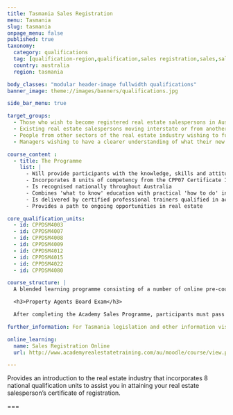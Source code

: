 ```yaml
---
title: Tasmania Sales Registration
menu: Tasmania
slug: tasmania
onpage_menu: false
published: true
taxonomy:
  category: qualifications
  tag: [qualification-region,qualification,sales registration,sales,sales consultants,tasmania]
  country: australia
  region: tasmania

body_classes: "modular header-image fullwidth qualifications"
banner_image: theme://images/banners/qualifications.jpg

side_bar_menu: true

target_groups:
  - Those who wish to become registered real estate salespersons in Australia
  - Existing real estate salespersons moving interstate or from another country wishing to register as a salesperson
  - People from other sectors of the real estate industry wishing to further develop their knowledge or skills in specific areas
  - Managers wishing to have a clearer understanding of what their new recruits are learning

course_content :
  - title: The Programme
    list: |
      - Will provide participants with the knowledge, skills and attitudes to build a successful career in real estate sales
      - Incorporates 8 units of competency from the CPP07 Certificate IV in Property Services (Real Estate)
      - Is recognised nationally throughout Australia
      - Combines 'what to know' education with practical 'how to do' instruction
      - Is delivered by certified professional trainers qualified in accelerated learning techniques to enhance learning retention and student engagement
      - Provides a path to ongoing opportunities in real estate

core_qualification_units:
  - id: CPPDSM4003
  - id: CPPDSM4007
  - id: CPPDSM4008
  - id: CPPDSM4009
  - id: CPPDSM4012
  - id: CPPDSM4015
  - id: CPPDSM4022
  - id: CPPDSM4080

course_structure: |
  A blended learning programme consisting of a number of online pre-course tasks, 4 days in class training, one-on-one coaching in the field with the student's office manager with accompanying in the field project work, and then a final 2 days in class training.

  <h3>Property Agents Board Exam</h3>

  After completing the Academy Sales Programme, participants must pass a Tasmanian Property Agents Board examination to gain their salesperson's registration certificate.

further_information: For Tasmania legislation and other information visit [Consumer Affairs and Fair Trading](http://www.consumer.tas.gov.au/property).

online_learning:
  name: Sales Registration Online
  url: http://www.academyrealestatetraining.com/au/moodle/course/view.php?id=120

---
```


Provides an introduction to the real estate industry that incorporates 8 national qualification units to assist you in attaining your real estate salesperson’s certificate of registration.

===
